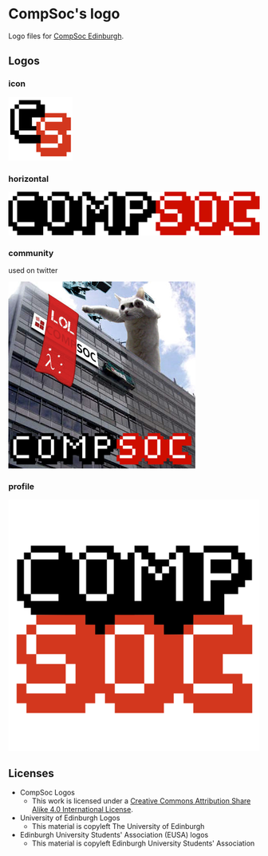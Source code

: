 # CompSoc's logo

Logo files for [CompSoc Edinburgh](http://comp-soc.com).

## Logos
### icon

![](/compsoc-icon.png)

### horizontal

![](/horizontal/compsoc-horizontal.png)

### community

used on twitter

![](/community-profile.png)

### profile

![](/profile/compsoc-profile.png)

## Licenses

- CompSoc Logos
  - This work is licensed under a [Creative Commons Attribution Share Alike 4.0 International License](https://choosealicense.com/licenses/cc-by-sa-4.0/).
- University of Edinburgh Logos
  - This material is copyleft The University of Edinburgh
- Edinburgh University Students' Association (EUSA) logos
  - This material is copyleft Edinburgh University Students' Association

